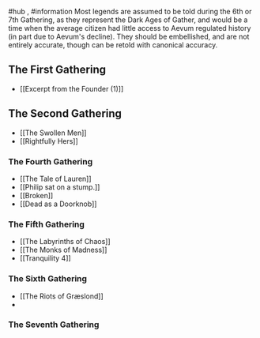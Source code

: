 #hub , #information 
Most legends are assumed to be told during the 6th or 7th Gathering, as they represent the Dark Ages of Gather, and would be a time when the average citizen had little access to Aevum regulated history (in part due to Aevum's decline). They should be embellished, and are not entirely accurate, though can be retold with canonical accuracy.

## The First Gathering
- [[Excerpt from the Founder (1)]]

## The Second Gathering
- [[The Swollen Men]]
- [[Rightfully Hers]]

### The Fourth Gathering
- [[The Tale of Lauren]]
- [[Philip sat on a stump.]]
- [[Broken]]
- [[Dead as a Doorknob]]

### The Fifth Gathering
- [[The Labyrinths of Chaos]]
- [[The Monks of Madness]]
- [[Tranquility 4]]

### The Sixth Gathering
- [[The Riots of Græslond]]
- 

### The Seventh Gathering
